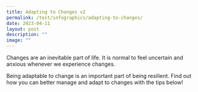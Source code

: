 ```yaml
---
title: Adapting to Changes v2
permalink: /test/infographics/adapting-to-changes/
date: 2023-04-11
layout: post
description: ""
image: ""
---
```

Changes are an inevitable part of life. It is normal to feel uncertain and anxious whenever we experience changes. 

Being adaptable to change is an important part of being resilient. Find out how you can better manage and adapt to changes with the tips below!

[](/files/adapting%20to%20changes%20.pdf)